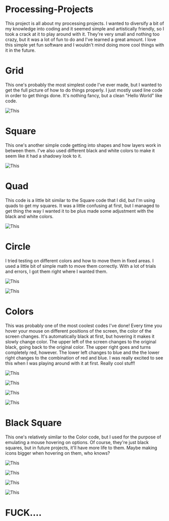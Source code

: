 # Processing-Projects
This project is all about my processing projects. I wanted to diversify a bit of my knowledge into coding and it seemed simple and artistically 
friendly, so I took a crack at it to play around with it. They're very small and nothing too crazy, but it was a lot of fun to do and I've learned a 
great amount. I love this simple yet fun software and I wouldn't mind doing more cool things with it in the future.

# Grid
This one's probably the most simplest code I've ever made, but I wanted to get the full picture of how to do things properly. I just mostly used 
line code in order to get things done. It's nothing fancy, but a clean "Hello World" like code. 

![This](Grid.PNG)

# Square
This one's another simple code getting into shapes and how layers work in between them. I've also used different black and white colors to
make it seem like it had a shadowy look to it. 

![This](Rect.PNG)

# Quad
This code is a little bit similar to the Square code that I did, but I'm using quads to get my squares. It was a little confusing at first, but I 
managed to get thing the way I wanted it to be plus made some adjustment with the black and white colors. 

![This](Quad.PNG)

# Circle
I tried testing on different colors and how to move them in fixed areas. I used a little bit of simple math to move them correctly. With a lot of
trials and errors, I got them right where I wanted them.

![This](Circle1.PNG)

![This](Circle2.PNG)

# Colors
This was probably one of the most coolest codes I've done! Every time you hover your mouse on different positions of the screen, the color of 
the screen changes. It's automatically black at first, but hovering it makes it slowly change color. The upper left of the screen changes to the 
original black, going back to the original color. The upper right goes and turns completely red, however. The lower left changes to blue and the 
the lower right changes to the combination of red and blue. I was really excited to see this when I was playing around with it at first. Really
cool stuff!

![This](ColorBlack.PNG)

![This](ColorRed.PNG)

![This](ColorBlue.PNG)

![This](ColorRedBlue.PNG)

# Black Square
This one's relatively similar to the Color code, but I used for the purpose of emulating a mouse hovering on options. Of course, they're just black
squares, but in future projects, it'll have more life to them. Maybe making icons bigger when hovering on them, who knows? 

![This](SquareUL.PNG)

![This](SquareUR.PNG)

![This](SquareLL.PNG)

![This](SquareLR.PNG)

# FUCK....







